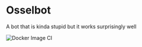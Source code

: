 # Osselbot
A bot that is kinda stupid but it works surprisingly well


![Docker Image CI](https://github.com/Technicolor-creamsicle/Osselbot/workflows/Docker%20Image%20CI/badge.svg)
